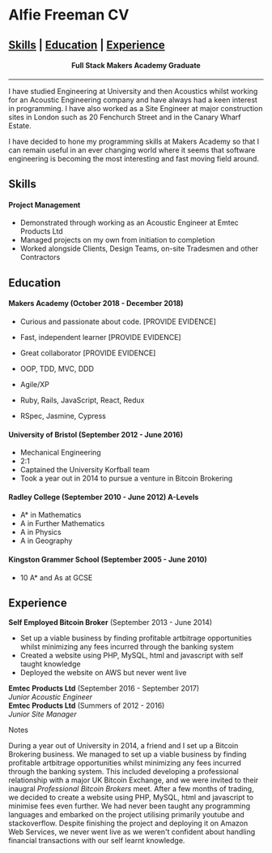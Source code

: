 # Alfie Freeman CV #

[Skills](#skills) | [Education](#education) | [Experience](#experience)
-----------------

<h4 align=center>Full Stack Makers Academy Graduate</h4>

-----------------

I have studied Engineering at University and then Acoustics whilst working for an Acoustic Engineering company and have always had a keen interest in programming. I have also worked as a Site Engineer at major construction sites in London such as 20 Fenchurch Street and in the Canary Wharf Estate.

I have decided to hone my programming skills at Makers Academy so that I can remain useful in an ever changing world where it seems that software engineering is becoming the most interesting and fast moving field around.  

## Skills

#### Project Management

- Demonstrated through working as an Acoustic Engineer at Emtec Products Ltd
- Managed projects on my own from initiation to completion
- Worked alongside Clients, Design Teams, on-site Tradesmen and other Contractors 

## Education

#### Makers Academy (October 2018 - December 2018)

- Curious and passionate about code. [PROVIDE EVIDENCE]
- Fast, independent learner [PROVIDE EVIDENCE]
- Great collaborator [PROVIDE EVIDENCE]

- OOP, TDD, MVC, DDD
- Agile/XP
- Ruby, Rails, JavaScript, React, Redux
- RSpec, Jasmine, Cypress

#### University of Bristol (September 2012 - June 2016)

- Mechanical Engineering
- 2:1
- Captained the University Korfball team
- Took a year out in 2014 to pursue a venture in Bitcoin Brokering

#### Radley College (September 2010 - June 2012) A-Levels

- A* in Mathematics
- A in Further Mathematics
- A in Physics
- A in Geography

#### Kingston Grammer School (September 2005 - June 2010)

- 10 A* and As at GCSE 

## Experience

**Self Employed Bitcoin Broker** (September 2013 - June 2014)

- Set up a viable business by finding profitable artbitrage opportunities whilst minimizing any fees incurred through the banking system
- Created a website using PHP, MySQL, html and javascript with self taught knowledge
- Deployed the website on AWS but never went live

**Emtec Products Ltd** (September 2016 - September 2017)    
*Junior Acoustic Engineer*  
**Emtec Products Ltd** (Summers of 2012 - 2016)   
*Junior Site Manager*  



Notes 


During a year out of University in 2014, a friend and I set up a Bitcoin Brokering business. We managed to set up a viable business by finding profitable artbitrage opportunities whilst minimizing any fees incurred through the banking system. This included developing a professional relationship with a major UK Bitcoin Exchange, and we were invited to their inaugral *Professional Bitcoin Brokers* meet. After a few months of trading, we decided to create a website using PHP, MySQL, html and javascript to minimise fees even further. We had never been taught any programming languages and embarked on the project utilising primarily youtube and stackoverflow. Despite finishing the project and deploying it on Amazon Web Services, we never went live as we weren't confident about handling financial transactions with our self learnt knowledge. 
